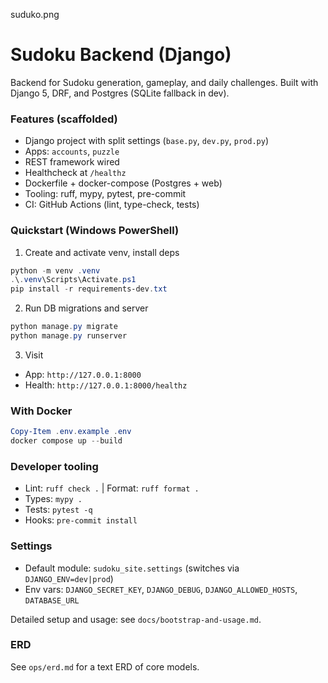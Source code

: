 suduko.png

# Sudoku Backend (Django)

Backend for Sudoku generation, gameplay, and daily challenges. Built with Django 5, DRF, and Postgres (SQLite fallback in dev).

### Features (scaffolded)
- Django project with split settings (`base.py`, `dev.py`, `prod.py`)
- Apps: `accounts`, `puzzle`
- REST framework wired
- Healthcheck at `/healthz`
- Dockerfile + docker-compose (Postgres + web)
- Tooling: ruff, mypy, pytest, pre-commit
- CI: GitHub Actions (lint, type-check, tests)

### Quickstart (Windows PowerShell)
1) Create and activate venv, install deps
```powershell
python -m venv .venv
.\.venv\Scripts\Activate.ps1
pip install -r requirements-dev.txt
```

2) Run DB migrations and server
```powershell
python manage.py migrate
python manage.py runserver
```

3) Visit
- App: `http://127.0.0.1:8000`
- Health: `http://127.0.0.1:8000/healthz`

### With Docker
```powershell
Copy-Item .env.example .env
docker compose up --build
```

### Developer tooling
- Lint: `ruff check .`  | Format: `ruff format .`
- Types: `mypy .`
- Tests: `pytest -q`
- Hooks: `pre-commit install`

### Settings
- Default module: `sudoku_site.settings` (switches via `DJANGO_ENV=dev|prod`)
- Env vars: `DJANGO_SECRET_KEY`, `DJANGO_DEBUG`, `DJANGO_ALLOWED_HOSTS`, `DATABASE_URL`

Detailed setup and usage: see `docs/bootstrap-and-usage.md`.

### ERD
See `ops/erd.md` for a text ERD of core models.
